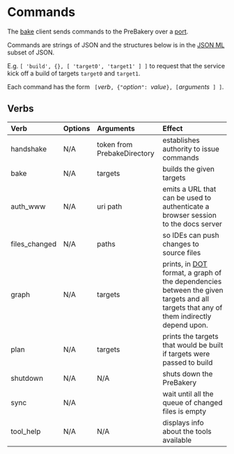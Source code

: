 # Commands #

The [bake](Bake.md) client sends commands to the PreBakery over a [port](PrebakeDirectory.md).

Commands are strings of JSON and the structures below is in the [JSON ML](http://jsonml.org/) subset of JSON.

E.g. ` [ 'build', {}, [ 'target0', 'target1' ] ] ` to request that the service kick off a build of targets `target0` and `target1`.

Each command has the form ` [`_verb_`, {"`_option_`": `_value_` }, [ `_arguments_` ] ]`.

## Verbs ##
| **Verb** | **Options** | **Arguments** | **Effect** |
|:---------|:------------|:--------------|:-----------|
| handshake | N/A | token from PrebakeDirectory | establishes authority to issue commands |
| bake | N/A | targets | builds the given targets |
| auth\_www | N/A | uri path | emits a URL that can be used to authenticate a browser session to the docs server |
| files\_changed | N/A | paths | so IDEs can push changes to source files |
| graph | N/A | targets | prints, in [DOT](http://www.graphviz.org/doc/info/lang.html) format, a graph of the dependencies between the given targets and all targets that any of them indirectly depend upon. |
| plan | N/A | targets | prints the targets that would be built if targets were passed to build |
| shutdown | N/A | N/A | shuts down the PreBakery |
| sync | N/A |  | wait until all the queue of changed files is empty |
| tool\_help | N/A | N/A | displays info about the tools available |